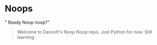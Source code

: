 # Noops
" Ready Noop noop?"

> Welcome to Davvott's Noop Noop repo. Just Python for now. Still learning.
